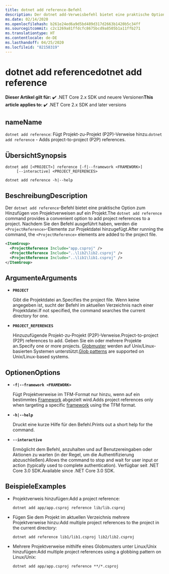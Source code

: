 ```yaml
---
title: dotnet add reference-Befehl
description: Der dotnet add-Verweisbefehl bietet eine praktische Option zum Hinzufügen von Projekt-zu-Projekt-Verweisen.
ms.date: 02/14/2020
ms.openlocfilehash: b261e24ed6a9d5bd489d317d2663b1420b5c34ff
ms.sourcegitcommit: c2c1269a81ffdcfc8675bcd9a8505b1a11ffb271
ms.translationtype: HT
ms.contentlocale: de-DE
ms.lasthandoff: 04/25/2020
ms.locfileid: "82158319"
---
```

# <a name="dotnet-add-reference"></a><span data-ttu-id="9980b-103">dotnet add reference</span><span class="sxs-lookup"><span data-stu-id="9980b-103">dotnet add reference</span></span>

<span data-ttu-id="9980b-104">**Dieser Artikel gilt für:** ✔️ .NET Core 2.x SDK und neuere Versionen</span><span class="sxs-lookup"><span data-stu-id="9980b-104">**This article applies to:** ✔️ .NET Core 2.x SDK and later versions</span></span>

## <a name="name"></a><span data-ttu-id="9980b-105">name</span><span class="sxs-lookup"><span data-stu-id="9980b-105">Name</span></span>

<span data-ttu-id="9980b-106">`dotnet add reference`: Fügt Projekt-zu-Projekt (P2P)-Verweise hinzu.</span><span class="sxs-lookup"><span data-stu-id="9980b-106">`dotnet add reference` - Adds project-to-project (P2P) references.</span></span>

## <a name="synopsis"></a><span data-ttu-id="9980b-107">Übersicht</span><span class="sxs-lookup"><span data-stu-id="9980b-107">Synopsis</span></span>

```dotnetcli
dotnet add [<PROJECT>] reference [-f|--framework <FRAMEWORK>]
     [--interactive] <PROJECT_REFERENCES>

dotnet add reference -h|--help
```

## <a name="description"></a><span data-ttu-id="9980b-108">Beschreibung</span><span class="sxs-lookup"><span data-stu-id="9980b-108">Description</span></span>

<span data-ttu-id="9980b-109">Der `dotnet add reference`-Befehl bietet eine praktische Option zum Hinzufügen von Projektverweisen auf ein Projekt.</span><span class="sxs-lookup"><span data-stu-id="9980b-109">The `dotnet add reference` command provides a convenient option to add project references to a project.</span></span> <span data-ttu-id="9980b-110">Nachdem Sie den Befehl ausgeführt haben, werden die `<ProjectReference>`-Elemente zur Projektdatei hinzugefügt.</span><span class="sxs-lookup"><span data-stu-id="9980b-110">After running the command, the `<ProjectReference>` elements are added to the project file.</span></span>

```xml
<ItemGroup>
  <ProjectReference Include="app.csproj" />
  <ProjectReference Include="..\lib2\lib2.csproj" />
  <ProjectReference Include="..\lib1\lib1.csproj" />
</ItemGroup>
```

## <a name="arguments"></a><span data-ttu-id="9980b-111">Argumente</span><span class="sxs-lookup"><span data-stu-id="9980b-111">Arguments</span></span>

- **`PROJECT`**

  <span data-ttu-id="9980b-112">Gibt die Projektdatei an.</span><span class="sxs-lookup"><span data-stu-id="9980b-112">Specifies the project file.</span></span> <span data-ttu-id="9980b-113">Wenn keine angegeben ist, sucht der Befehl im aktuellen Verzeichnis nach einer Projektdatei.</span><span class="sxs-lookup"><span data-stu-id="9980b-113">If not specified, the command searches the current directory for one.</span></span>

- **`PROJECT_REFERENCES`**

  <span data-ttu-id="9980b-114">Hinzuzufügende Projekt-zu-Projekt (P2P)-Verweise.</span><span class="sxs-lookup"><span data-stu-id="9980b-114">Project-to-project (P2P) references to add.</span></span> <span data-ttu-id="9980b-115">Geben Sie ein oder mehrere Projekte an.</span><span class="sxs-lookup"><span data-stu-id="9980b-115">Specify one or more projects.</span></span> <span data-ttu-id="9980b-116">[Globmuster](https://en.wikipedia.org/wiki/Glob_(programming)) werden auf Unix/Linux-basierten Systemen unterstützt.</span><span class="sxs-lookup"><span data-stu-id="9980b-116">[Glob patterns](https://en.wikipedia.org/wiki/Glob_(programming)) are supported on Unix/Linux-based systems.</span></span>

## <a name="options"></a><span data-ttu-id="9980b-117">Optionen</span><span class="sxs-lookup"><span data-stu-id="9980b-117">Options</span></span>

- **`-f|--framework <FRAMEWORK>`**

  <span data-ttu-id="9980b-118">Fügt Projektverweise im TFM-Format nur hinzu, wenn auf ein bestimmtes [Framework](../../standard/frameworks.md) abgezielt wird.</span><span class="sxs-lookup"><span data-stu-id="9980b-118">Adds project references only when targeting a specific [framework](../../standard/frameworks.md) using the TFM format.</span></span>

- **`-h|--help`**

  <span data-ttu-id="9980b-119">Druckt eine kurze Hilfe für den Befehl.</span><span class="sxs-lookup"><span data-stu-id="9980b-119">Prints out a short help for the command.</span></span>

- **`--interactive`**

  <span data-ttu-id="9980b-120">Ermöglicht dem Befehl, anzuhalten und auf Benutzereingaben oder Aktionen zu warten (in der Regel, um die Authentifizierung abzuschließen).</span><span class="sxs-lookup"><span data-stu-id="9980b-120">Allows the command to stop and wait for user input or action (typically used to complete authentication).</span></span> <span data-ttu-id="9980b-121">Verfügbar seit .NET Core 3.0 SDK.</span><span class="sxs-lookup"><span data-stu-id="9980b-121">Available since .NET Core 3.0 SDK.</span></span>

## <a name="examples"></a><span data-ttu-id="9980b-122">Beispiele</span><span class="sxs-lookup"><span data-stu-id="9980b-122">Examples</span></span>

- <span data-ttu-id="9980b-123">Projektverweis hinzufügen:</span><span class="sxs-lookup"><span data-stu-id="9980b-123">Add a project reference:</span></span>

  ```dotnetcli
  dotnet add app/app.csproj reference lib/lib.csproj
  ```

- <span data-ttu-id="9980b-124">Fügen Sie dem Projekt im aktuellen Verzeichnis mehrere Projektverweise hinzu:</span><span class="sxs-lookup"><span data-stu-id="9980b-124">Add multiple project references to the project in the current directory:</span></span>

  ```dotnetcli
  dotnet add reference lib1/lib1.csproj lib2/lib2.csproj
  ```

- <span data-ttu-id="9980b-125">Mehrere Projektverweise mithilfe eines Globmusters unter Linux/Unix hinzufügen:</span><span class="sxs-lookup"><span data-stu-id="9980b-125">Add multiple project references using a globbing pattern on Linux/Unix:</span></span>

  ```dotnetcli
  dotnet add app/app.csproj reference **/*.csproj
  ```
